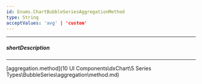 ```yaml
---
id: Enums.ChartBubbleSeriesAggregationMethod
type: String
acceptValues: 'avg' | 'custom'
---
```

---
##### shortDescription
<!-- Description goes here -->

---
<!-- Description goes here -->
[aggregation.method](10 UI Components\dxChart\5 Series Types\BubbleSeries\aggregation\method.md)